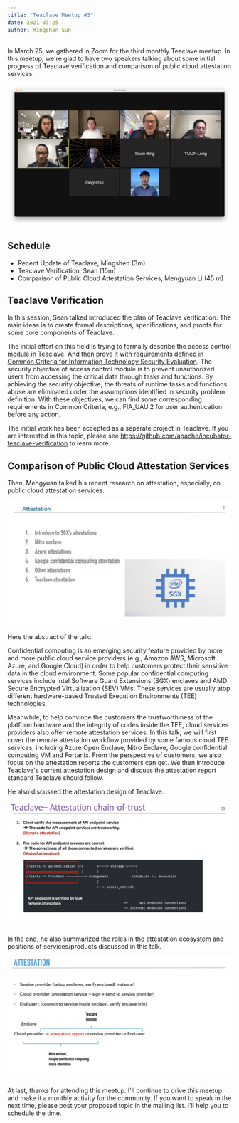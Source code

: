 ```yaml
---
title: "Teaclave Meetup #3"
date: 2021-03-25
author: Mingshen Sun
---
```


In March 25, we gathered in Zoom for the third monthly Teaclave meetup. In this
meetup, we're glad to have two speakers talking about some initial progress of
Teaclave verification and comparison of public cloud attestation services.

![Teaclave Meetup #3](./img/teaclave-meetup-3-zoom.jpg)

## Schedule

- Recent Update of Teaclave, Mingshen (3m)
- Teaclave Verification, Sean (15m)
- Comparison of Public Cloud Attestation Services, Mengyuan Li (45 m)

## Teaclave Verification

In this session, Sean talked introduced the plan of Teaclave verification.
The main ideas is to create formal descriptions, specifications, and proofs for
some core components of Teaclave.

The initial effort on this field is trying to formally describe the access
control module in Teaclave. And then prove it with requirements defined in
[Common Criteria for Information Technology Security Evaluation](https://www.commoncriteriaportal.org/files/ccfiles/CCPART2V3.1R5.pdf).
The security objective of access control module is to prevent unauthorized users
from accessing the critical data through tasks and functions. By achieving the
security objective, the threats of runtime tasks and functions abuse are
eliminated under the assumptions identified in security problem definition.
With these objectives, we can find some corresponding requirements in Common
Criteria, e.g., FIA_UAU.2 for user authentication before any action.

The initial work has been accepted as a separate project in Teaclave.
If you are interested in this topic, please see
<https://github.com/apache/incubator-teaclave-verification> to learn more.

## Comparison of Public Cloud Attestation Services

Then, Mengyuan talked his recent research on attestation, especially, on public
cloud attestation services.

![Public Cloud Attestation Services](./img/public-cloud-attestation-services.png)

Here the abstract of the talk:

Confidential computing is an emerging security feature provided by more and more
public cloud service providers (e.g., Amazon AWS, Microsoft Azure, and Google
Cloud) in order to help customers protect their sensitive data in the cloud
environment. Some popular confidential computing services include Intel Software
Guard Extensions (SGX) enclaves and AMD Secure Encrypted Virtualization (SEV)
VMs. These services are usually atop different hardware-based Trusted Execution
Environments (TEE) technologies.

Meanwhile, to help convince the customers the trustworthiness of the platform
hardware and the integrity of codes inside the TEE, cloud services providers
also offer remote attestation services. In this talk, we will first cover the
remote attestation workflow provided by some famous cloud TEE services,
including Azure Open Enclave, Nitro Enclave, Google confidential computing VM
and Fortanix. From the perspective of customers, we also focus on the
attestation reports the customers can get. We then introduce Teaclave's current
attestation design and discuss the attestation report standard Teaclave should
follow.

He also discussed the attestation design of Teaclave.

![Public Cloud Attestation Services of Teaclave](./img/public-cloud-attestation-services-teaclave.png)

In the end, he also summarized the roles in the attestation ecosystem and
positions of services/products discussed in this talk.

![Public Cloud Attestation Services Summary](./img/public-cloud-attestation-services-summary.png)

At last, thanks for attending this meetup. I'll continue to drive this meetup
and make it a monthly activity for the community. If you want to speak in the
next time, please post your proposed topic in the mailing list. I'll help you to
schedule the time.
